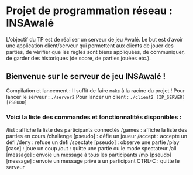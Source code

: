 # Projet de programmation réseau : INSAwalé

L’objectif du TP est de réaliser un serveur de jeu Awalé. Le but est d’avoir une application client/serveur qui permettent aux clients de jouer des parties, de vérifier que les règles sont biens appliquées, de communiquer, de garder des historiques (de score, de parties jouées etc.).

## Bienvenue sur le serveur de jeu INSAwalé !

Compilation et lancement : 
Il suffit de faire `make` à la racine du projet !
Pour lancer le serveur : `./server2`
Pour lancer un client : `./client2 [IP_SERVER] [PSEUDO]`

### Voici la liste des commandes et fonctionnalités disponibles :

/list : affiche la liste des participants connectés
/games : affiche la liste des parties en cours
/challenge [pseudo] : défie un joueur
/accept : accepte un défi
/deny : refuse un défi
/spectate [pseudo] : observe une partie
/play [case] : joue un coup
/out : quitte une partie ou le mode spectateur
/all [message] : envoie un message à tous les participants
/mp [pseudo] [message] : envoie un message privé à un participant
CTRL-C : quitte le serveur

